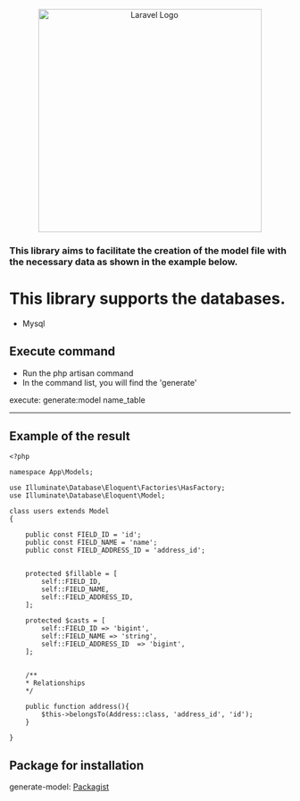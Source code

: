 <p align="center"><a href="https://laravel.com" target="_blank"><img src="https://raw.githubusercontent.com/laravel/art/master/logo-lockup/5%20SVG/2%20CMYK/1%20Full%20Color/laravel-logolockup-cmyk-red.svg" width="400" alt="Laravel Logo"></a></p>


### This library aims to facilitate the creation of the model file with the necessary data as shown in the example below.

# This library supports the databases.
- Mysql


## Execute command
- Run the php artisan command
- In the command list, you will find the 'generate'

execute: generate:model name_table

---

## Example of the result
```
<?php

namespace App\Models;

use Illuminate\Database\Eloquent\Factories\HasFactory;
use Illuminate\Database\Eloquent\Model;

class users extends Model
{

	public const FIELD_ID = 'id';
	public const FIELD_NAME = 'name';
	public const FIELD_ADDRESS_ID = 'address_id';


	protected $fillable = [
		self::FIELD_ID,
		self::FIELD_NAME,
		self::FIELD_ADDRESS_ID,
	];

	protected $casts = [
		self::FIELD_ID => 'bigint',
		self::FIELD_NAME => 'string',
		self::FIELD_ADDRESS_ID  => 'bigint',
	];


	/**
	* Relationships
	*/

	public function address(){
		$this->belongsTo(Address::class, 'address_id', 'id');
	}

}
```

## Package for installation
generate-model: [Packagist](https://packagist.org/packages/cardosso4/generate-model)
